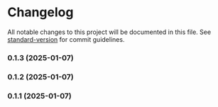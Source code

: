 # Changelog

All notable changes to this project will be documented in this file. See [standard-version](https://github.com/conventional-changelog/standard-version) for commit guidelines.

### 0.1.3 (2025-01-07)

### 0.1.2 (2025-01-07)

### 0.1.1 (2025-01-07)
